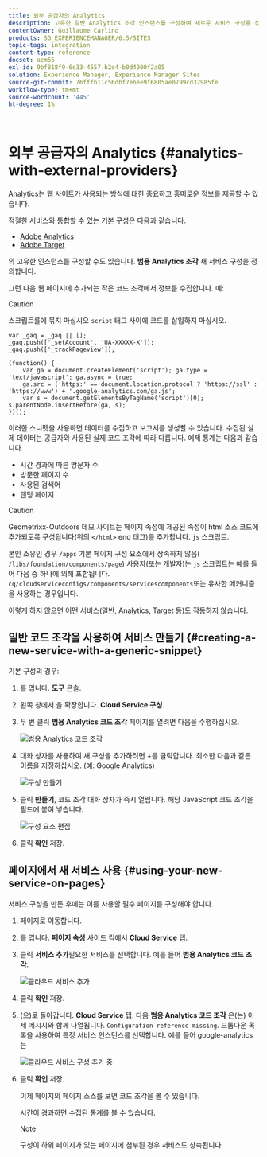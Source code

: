 ```yaml
---
title: 외부 공급자의 Analytics
description: 고유한 일반 Analytics 조각 인스턴스를 구성하여 새로운 서비스 구성을 정의하는 방법을 알아봅니다.
contentOwner: Guillaume Carlino
products: SG_EXPERIENCEMANAGER/6.5/SITES
topic-tags: integration
content-type: reference
docset: aem65
exl-id: 9bf818f9-6e33-4557-b2e4-b0d4900f2a05
solution: Experience Manager, Experience Manager Sites
source-git-commit: 76fffb11c56dbf7ebee9f6805ae0799cd32985fe
workflow-type: tm+mt
source-wordcount: '445'
ht-degree: 1%

---
```



# 외부 공급자의 Analytics {#analytics-with-external-providers}

Analytics는 웹 사이트가 사용되는 방식에 대한 중요하고 흥미로운 정보를 제공할 수 있습니다.

적절한 서비스와 통합할 수 있는 기본 구성은 다음과 같습니다.

* [Adobe Analytics](/help/sites-administering/adobeanalytics.md)
* [Adobe Target](/help/sites-administering/target.md)

의 고유한 인스턴스를 구성할 수도 있습니다. **범용 Analytics 조각** 새 서비스 구성을 정의합니다.

그런 다음 웹 페이지에 추가되는 작은 코드 조각에서 정보를 수집합니다. 예:

>[!CAUTION]
>
>스크립트를에 묶지 마십시오 `script` 태그 사이에 코드를 삽입하지 마십시오.

```
var _gaq = _gaq || [];
_gaq.push(['_setAccount', 'UA-XXXXX-X']);
_gaq.push(['_trackPageview']);

(function() {
    var ga = document.createElement('script'); ga.type = 'text/javascript'; ga.async = true;
    ga.src = ('https:' == document.location.protocol ? 'https://ssl' : 'https://www') + '.google-analytics.com/ga.js';
    var s = document.getElementsByTagName('script')[0]; s.parentNode.insertBefore(ga, s);
})();
```

이러한 스니펫을 사용하면 데이터를 수집하고 보고서를 생성할 수 있습니다. 수집된 실제 데이터는 공급자와 사용된 실제 코드 조각에 따라 다릅니다. 예제 통계는 다음과 같습니다.

* 시간 경과에 따른 방문자 수
* 방문한 페이지 수
* 사용된 검색어
* 랜딩 페이지

>[!CAUTION]
>
>Geometrixx-Outdoors 데모 사이트는 페이지 속성에 제공된 속성이 html 소스 코드에 추가되도록 구성됩니다(위의 `</html>` end 태그)를 추가합니다. `js` 스크립트.
>
>본인 소유인 경우 `/apps` 기본 페이지 구성 요소에서 상속하지 않음( `/libs/foundation/components/page`) 사용자(또는 개발자)는 `js` 스크립트는 예를 들어 다음 중 하나에 의해 포함됩니다. `cq/cloudserviceconfigs/components/servicescomponents`또는 유사한 메커니즘을 사용하는 경우입니다.
>
>이렇게 하지 않으면 어떤 서비스(일반, Analytics, Target 등)도 작동하지 않습니다.

## 일반 코드 조각을 사용하여 서비스 만들기 {#creating-a-new-service-with-a-generic-snippet}

기본 구성의 경우:

1. 를 엽니다. **도구** 콘솔.
1. 왼쪽 창에서 을 확장합니다. **Cloud Service 구성**.
1. 두 번 클릭 **범용 Analytics 코드 조각** 페이지를 열려면 다음을 수행하십시오.

   ![범용 Analytics 코드 조각](assets/analytics_genericoverview.png)

1. 대화 상자를 사용하여 새 구성을 추가하려면 +를 클릭합니다. 최소한 다음과 같은 이름을 지정하십시오. (예: Google Analytics)

   ![구성 만들기](assets/analytics_addconfig.png)

1. 클릭 **만들기**, 코드 조각 대화 상자가 즉시 열립니다. 해당 JavaScript 코드 조각을 필드에 붙여 넣습니다.

   ![구성 요소 편집](assets/analytics_snippet.png)

1. 클릭 **확인** 저장.

## 페이지에서 새 서비스 사용 {#using-your-new-service-on-pages}

서비스 구성을 만든 후에는 이를 사용할 필수 페이지를 구성해야 합니다.

1. 페이지로 이동합니다.
1. 를 엽니다. **페이지 속성** 사이드 킥에서 **Cloud Service** 탭.
1. 클릭 **서비스 추가**&#x200B;필요한 서비스를 선택합니다. 예를 들어 **범용 Analytics 코드 조각**:

   ![클라우드 서비스 추가](assets/analytics_selectservice.png)

1. 클릭 **확인** 저장.
1. (으)로 돌아갑니다. **Cloud Service** 탭. 다음 **범용 Analytics 코드 조각** 은(는) 이제 메시지와 함께 나열됩니다. `Configuration reference missing`. 드롭다운 목록을 사용하여 특정 서비스 인스턴스를 선택합니다. 예를 들어 google-analytics는

   ![클라우드 서비스 구성 추가 중](assets/analytics_selectspecificservice.png)

1. 클릭 **확인** 저장.

   이제 페이지의 페이지 소스를 보면 코드 조각을 볼 수 있습니다.

   시간이 경과하면 수집된 통계를 볼 수 있습니다.

   >[!NOTE]
   >
   >구성이 하위 페이지가 있는 페이지에 첨부된 경우 서비스도 상속됩니다.
